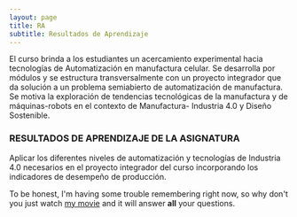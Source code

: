 ```yaml
---
layout: page
title: RA 
subtitle: Resultados de Aprendizaje
---
```


El curso brinda a los estudiantes un acercamiento experimental hacia tecnologías de Automatización en manufactura celular. Se desarrolla por módulos y se estructura transversalmente con un proyecto integrador que da solución a un problema semiabierto de automatización de manufactura. Se motiva la exploración de tendencias tecnológicas de la manufactura y de máquinas-robots en el contexto de Manufactura- Industria 4.0 y Diseño Sostenible.

### RESULTADOS DE APRENDIZAJE DE LA ASIGNATURA

Aplicar los diferentes niveles de automatización y tecnologías de Industria 4.0 necesarios en el proyecto integrador del curso incorporando los indicadores de desempeño de producción.

To be honest, I'm having some trouble remembering right now, so why don't you just watch [my movie](https://en.wikipedia.org/wiki/The_Princess_Bride_%28film%29) and it will answer **all** your questions.
